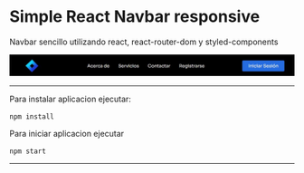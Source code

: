 # Simple React Navbar responsive

Navbar sencillo utilizando react, react-router-dom y styled-components 

![Demo de Navbar](./preview.jpg)

------

Para instalar aplicacion ejecutar:

```
npm install
```

Para iniciar aplicacion ejecutar

```
npm start
```

------

